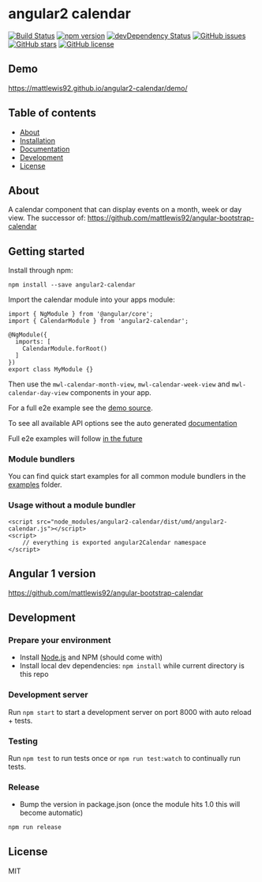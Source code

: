 # angular2 calendar
[![Build Status](https://travis-ci.org/mattlewis92/angular2-calendar.svg?branch=master)](https://travis-ci.org/mattlewis92/angular2-calendar)
[![npm version](https://badge.fury.io/js/angular2-calendar.svg)](http://badge.fury.io/js/angular2-calendar)
[![devDependency Status](https://david-dm.org/mattlewis92/angular2-calendar/dev-status.svg)](https://david-dm.org/mattlewis92/angular2-calendar#info=devDependencies)
[![GitHub issues](https://img.shields.io/github/issues/mattlewis92/angular2-calendar.svg)](https://github.com/mattlewis92/angular2-calendar/issues)
[![GitHub stars](https://img.shields.io/github/stars/mattlewis92/angular2-calendar.svg)](https://github.com/mattlewis92/angular2-calendar/stargazers)
[![GitHub license](https://img.shields.io/badge/license-MIT-blue.svg)](https://raw.githubusercontent.com/mattlewis92/angular2-calendar/master/LICENSE)

## Demo
https://mattlewis92.github.io/angular2-calendar/demo/

## Table of contents

- [About](#about)
- [Installation](#installation)
- [Documentation](#documentation)
- [Development](#development)
- [License](#licence)

## About

A calendar component that can display events on a month, week or day view. The successor of: https://github.com/mattlewis92/angular-bootstrap-calendar

## Getting started

Install through npm:
```
npm install --save angular2-calendar
```

Import the calendar module into your apps module:
```
import { NgModule } from '@angular/core';
import { CalendarModule } from 'angular2-calendar';

@NgModule({
  imports: [
    CalendarModule.forRoot()
  ]
})
export class MyModule {}
```

Then use the `mwl-calendar-month-view`, `mwl-calendar-week-view` and `mwl-calendar-day-view` components in your app.

For a full e2e example see the [demo source](https://github.com/mattlewis92/angular2-calendar/blob/master/demo/demo.component.ts). 

To see all available API options see the auto generated [documentation](https://mattlewis92.github.io/angular2-calendar/docs/)

Full e2e examples will follow [in the future](https://github.com/mattlewis92/angular2-calendar/issues/32)

### Module bundlers

You can find quick start examples for all common module bundlers in the [examples](https://github.com/mattlewis92/angular2-calendar/) folder.

### Usage without a module bundler
```
<script src="node_modules/angular2-calendar/dist/umd/angular2-calendar.js"></script>
<script>
    // everything is exported angular2Calendar namespace
</script>
```

## Angular 1 version
https://github.com/mattlewis92/angular-bootstrap-calendar

## Development

### Prepare your environment
* Install [Node.js](http://nodejs.org/) and NPM (should come with)
* Install local dev dependencies: `npm install` while current directory is this repo

### Development server
Run `npm start` to start a development server on port 8000 with auto reload + tests.

### Testing
Run `npm test` to run tests once or `npm run test:watch` to continually run tests.

### Release
* Bump the version in package.json (once the module hits 1.0 this will become automatic)
```bash
npm run release
```

## License

MIT
